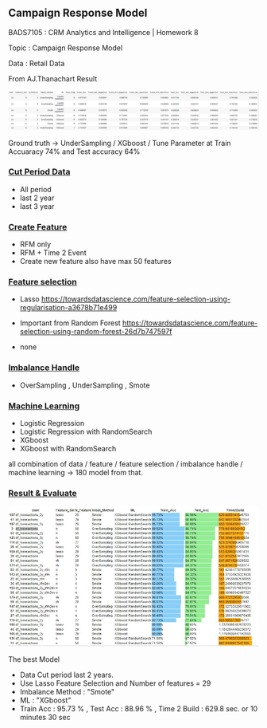 ## **Campaign Response Model**

BADS7105 : CRM Analytics and Intelligence | Homework 8

Topic : Campaign Response Model

Data : Retail Data

From AJ.Thanachart Result 

<p align="center">
 <img  src="./result_Teacher.png">
</p>

Ground truth -> UnderSampling / XGboost / Tune Parameter at Train Accuaracy 74% and Test accuracy 64%

### <ins> Cut Period Data </ins>

- All period
- last 2 year
- last 3 year

### <ins> Create Feature </ins>

- RFM only
- RFM + Time 2 Event
- Create new feature also have max 50 features

### <ins> Feature selection </ins>

- Lasso 
<url>https://towardsdatascience.com/feature-selection-using-regularisation-a3678b71e499</url>

- Important from Random Forest
<url>https://towardsdatascience.com/feature-selection-using-random-forest-26d7b747597f</url>

- none

### <ins> Imbalance Handle </ins>

- OverSampling , UnderSampling , Smote

### <ins> Machine Learning </ins>

- Logistic Regression
- Logistic Regression with RandomSearch
- XGboost 
- XGboost with RandomSearch

all combination of data / feature / feature selection / imbalance handle / machine learning -> 180 model from that.

### <ins> Result & Evaluate </ins>

<p align="center">
 <img  src="./result_mytest.JPG">
</p>

The best Model 
- Data Cut period last 2 years.
- Use Lasso Feature Selection and Number of features = 29
- Imbalance Method : "Smote"
- ML : "XGboost"
- Train Acc : 95.73 % , Test Acc : 88.96 % , Time 2 Build : 629.8 sec. or  10 minutes 30 sec
